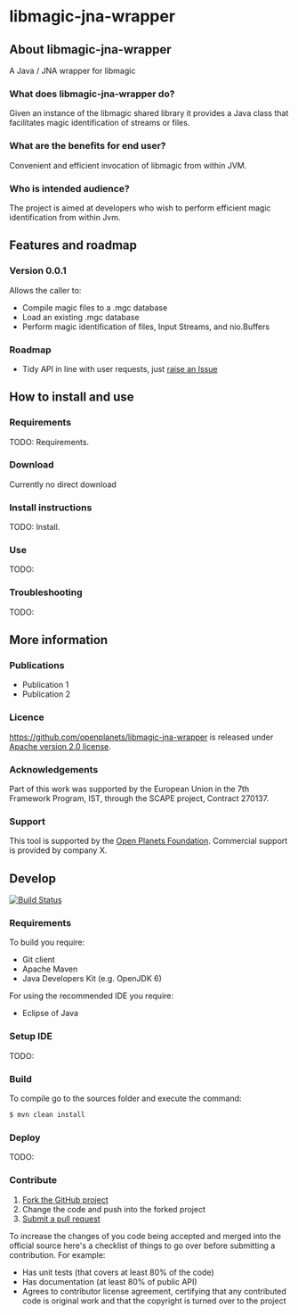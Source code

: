 # libmagic-jna-wrapper

## About libmagic-jna-wrapper
A Java / JNA wrapper for libmagic

### What does libmagic-jna-wrapper do?

Given an instance of the libmagic shared library it provides a Java class that facilitates magic identification of
streams or files.

### What are the benefits for end user?

Convenient and efficient invocation of libmagic from within JVM.

### Who is intended audience?

The project is aimed at developers who wish to perform efficient magic identification from within Jvm.

## Features and roadmap

### Version 0.0.1

Allows the caller to:

* Compile magic files to a .mgc database
* Load an existing .mgc database
* Perform magic identification of files, Input Streams, and nio.Buffers

### Roadmap

* Tidy API in line with user requests, just [raise an Issue](https://github.com/openplanets/libmagic-jna-wrapper/issues)

## How to install and use

### Requirements

TODO: Requirements.

### Download

Currently no direct download

### Install instructions

TODO: Install.

### Use

TODO:

### Troubleshooting

TODO: 
## More information

### Publications

* Publication 1
* Publication 2

### Licence

https://github.com/openplanets/libmagic-jna-wrapper is released under [Apache version 2.0 license](LICENSE.txt).

### Acknowledgements

Part of this work was supported by the European Union in the 7th Framework Program, IST, through the SCAPE project, Contract 270137.

### Support

This tool is supported by the [Open Planets Foundation](http://www.openplanetsfoundation.org). Commercial support is provided by company X.

## Develop

[![Build Status](https://travis-ci.org/openplanets/libmagic-jna-wrapper.png)](https://travis-ci.org/openplanets/libmagic-jna-wrapper)

### Requirements

To build you require:

* Git client
* Apache Maven
* Java Developers Kit (e.g. OpenJDK 6)

For using the recommended IDE you require:

* Eclipse of Java

### Setup IDE

TODO:

### Build

To compile go to the sources folder and execute the command:

```bash
$ mvn clean install
```

### Deploy

TODO: 

### Contribute

1. [Fork the GitHub project](https://help.github.com/articles/fork-a-repo)
2. Change the code and push into the forked project
3. [Submit a pull request](https://help.github.com/articles/using-pull-requests)

To increase the changes of you code being accepted and merged into the official source here's a checklist of things to go over before submitting a contribution. For example:

* Has unit tests (that covers at least 80% of the code)
* Has documentation (at least 80% of public API)
* Agrees to contributor license agreement, certifying that any contributed code is original work and that the copyright is turned over to the project
